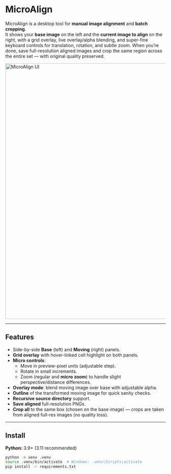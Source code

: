 # MicroAlign

MicroAlign is a desktop tool for **manual image alignment** and **batch cropping**.  
It shows your **base image** on the left and the **current image to align** on the right, with a grid overlay, live overlay/alpha blending, and super-fine keyboard controls for translation, rotation, and subtle zoom. When you’re done, save full-resolution aligned images and crop the same region across the entire set — with original quality preserved.

<img src="docs/screenshot.png" alt="MicroAlign UI" width="800"/>

---

## Features

- Side-by-side **Base** (left) and **Moving** (right) panels.
- **Grid overlay** with hover-linked cell highlight on both panels.
- **Micro controls**:
  - Move in preview-pixel units (adjustable step).
  - Rotate in small increments.
  - Zoom (regular and **micro zoom**) to handle slight perspective/distance differences.
- **Overlay mode**: blend moving image over base with adjustable alpha.
- **Outline** of the transformed moving image for quick sanity checks.
- **Recursive source directory** support.
- **Save aligned** full-resolution PNGs.
- **Crop all** to the same box (chosen on the base image) — crops are taken from aligned full-res images (no quality loss).

---

## Install

**Python:** 3.9+ (3.11 recommended)

```bash
python -m venv .venv
source .venv/bin/activate  # Windows: .venv\Scripts\activate
pip install -r requirements.txt

